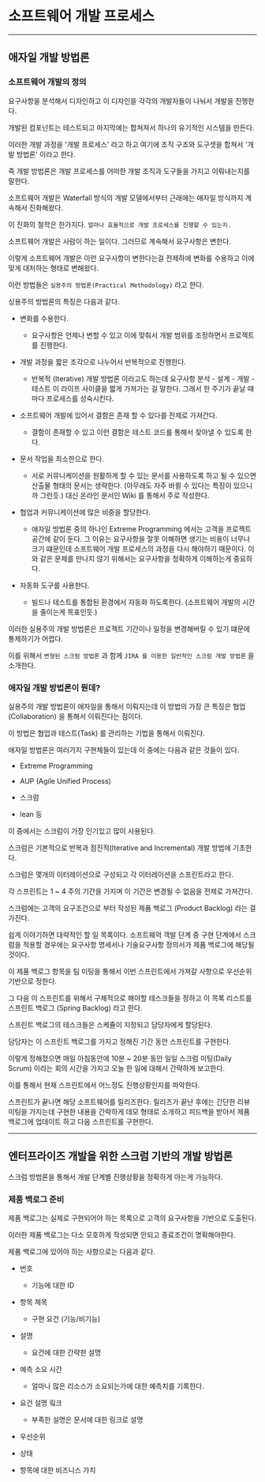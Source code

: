 # 소프트웨어 개발 프로세스

***

## 애자일 개발 방법론

### 소프트웨어 개발의 정의 

요구사항을 분석해서 디자인하고 이 디자인을 각각의 개발자들이 나눠서 개발을 진행한다. 

개발된 컴포넌트는 테스트되고 마지막에는 합쳐져서 하나의 유기적인 시스템을 만든다. 

이러한 개발 과정을 '개발 프로세스' 라고 하고 여기에 조직 구조와 도구셋을 합쳐서 '개발 방법론' 이라고 한다. 

즉 개발 방법론은 개발 프로세스를 어떠한 개발 조직과 도구들을 가지고 이뤄내는지를 말한다. 

소프트웨어 개발은 Waterfall 방식의 개발 모델에서부터 근래에는 애자일 방식까지 계속해서 진화해왔다. 

이 진화의 철학은 한가지다. `얼마나 효율적으로 개발 프로세스를 진행할 수 있는지.`

소프트웨어 개발은 사람이 하는 일이다. 그러므로 계속해서 요구사항은 변한다.

이렇게 소프트웨어 개발은 이런 요구사항이 변한다는걸 전제하에 변화를 수용하고 이에 맞게 대처하는 형태로 변해왔다. 

이런 방법들은 `실용주의 방법론(Practical Methodology)` 라고 한다. 

싱용주의 방법론의 특징은 다음과 같다. 

- 변화를 수용한다. 

  - 요구사항은 언제나 변할 수 있고 이에 맞춰서 개발 범위를 조정하면서 프로젝트를 진행한다. 

- 개발 과정을 짧은 조각으로 나누어서 반복적으로 진행한다.

  - 반복적 (Iterative) 개발 방법론 이라고도 하는데 요구사항 분석 - 설계 - 개발 - 테스트 이 라이프 사이클을 짧게 가져가는 걸 말한다.
  그래서 한 주기가 끝날 때마다 프로세스를 성숙시킨다.   
  
- 소프트웨어 개발에 있어서 결함은 존재 할 수 있다를 전제로 가져간다. 

  - 결함이 존재할 수 있고 이런 결함은 테스트 코드를 통해서 찾아낼 수 있도록 한다. 
  
- 문서 작업을 최소한으로 한다. 

  - 서로 커뮤니케이션을 원활하게 할 수 있는 문서를 사용하도록 하고 될 수 있으면 산출물 형태의 문서는 생략한다. (아무래도 자주 바뀔 수 있다는 특징이 있으니까 그런듯.)
  대신 온라인 문서인 Wiki 를 통해서 주로 작성한다. 
 
- 협업과 커뮤니케이션에 많은 비중을 할당한다. 

  - 애자일 방법론 중의 하나인 Extreme Programming 에서는 고객을 프로젝트 공간에 같이 둔다. 그 이유는 요구사항을 잘못 이해하면 생기는 비용이 너무나 크기 떄문인데 소프트웨어 개발 프로세스의 과정을 다시 해야하기 때문이다.
  이와 같은 문제를 만나지 않기 위해서는 요구사항을 정확하게 이해하는게 중요하다. 
  
- 자동화 도구를 사용한다. 

  - 빌드나 테스트를 통합된 환경에서 자동화 하도록한다. (소프트웨어 개발의 시간을 줄이는게 목표인듯.)
  
이러한 실용주의 개발 방법론은 프로젝트 기간이나 일정을 변경해버릴 수 있기 떄문에 통제하기가 어렵다. 

이를 위해서 `변형된 스크럼 방법론` 과 함께 `JIRA 를 이용한 일반적인 스크럼 개발 방법론` 을 소개한다. 

### 애자일 개발 방법론이 뭔데?

실용주의 개발 방법론이 애자일을 통해서 이뤄지는데 이 방법의 가장 큰 특징은 협업(Collaboration) 을 통해서 이뤄진다는 점이다. 

이 방법은 협업과 테스트(Task) 를 관리하는 기법을 통해서 이뤄진다. 

애자일 방법론은 여러가지 구현체들이 있는데 이 중에는 다음과 같은 것들이 있다.

- Extreme Programming

- AUP (Agile Unified Process)

- 스크럼

- lean 등 

이 중에서는 스크럼이 가장 인기있고 많이 사용된다. 

스크럼은 기본적으로 반복과 점진적(Iterative and Incremental) 개발 방법에 기초한다. 

스크럼은 몇개의 이터레이션으로 구성되고 각 이터레이션을 스프린트라고 한다. 

각 스프린트는 1 ~ 4 주의 기간을 가지며 이 기간은 변경될 수 없음을 전제로 가져간다. 

스크럼에는 고객의 요구조건으로 부터 작성된 제품 백로그 (Product Backlog) 라는 걸 가진다. 

쉽게 이야기하면 대략적인 할 일 목록이다. 소프트웨억 객발 단계 중 구현 단계에서 스크럼을 적용할 경우에는 요구사항 명세서나 기술요구사항 정의서가 제품 백로그에 해당될 것이다. 

이 제품 백로그 항목을 팀 미팅을 통해서 이번 스프린트에서 가져갈 사항으로 우선순위 기반으로 정한다.

그 다음 이 스프린트를 위해서 구체적으로 해야할 테스크들을 정하고 이 목록 리스트를 스프린트 백로그 (Spring Backlog) 라고 한다. 

스프린트 백로그의 테스크들은 스케쥴이 지정되고 담당자에게 할당된다. 

담당자는 이 스프린트 백로그를 가지고 정해진 기간 동안 스프린트를 구현한다. 

이렇게 정해졌으면 매일 아침동안에 10분 ~ 20분 동안 일일 스크럼 미팅(Daily Scrum) 이라는 회의 시간을 가지고 오늘 한 일에 대해서 간략하게 보고한다. 

이를 통해서 현재 스프린트에서 어느정도 진행상황인지를 파악한다. 

스프린트가 끝나면 해당 소프트웨어를 릴리즈한다. 릴리즈가 끝난 후에는 간단한 리뷰 미팅을 가지는데 구현한 내용을 간략하게 데모 형태로 소개하고 피드백을 받아서 제품 백로그에 업데이트 하고 다음 스프린트를 구현한다. 

***

## 엔터프라이즈 개발을 위한 스크럼 기반의 개발 방법론 

스크럼 방법론을 통해서 개발 단계별 진행상황을 정확하게 아는게 가능하다.
 
### 제품 백로그 준비 

제품 백로그는 실제로 구현되어야 하는 목록으로 고객의 요구사항을 기반으로 도출된다. 

이러한 제품 백로그는 다소 모호하게 작성되면 안되고 종료조건이 명확해야한다. 

제품 백로그에 있어야 하는 사항으로는 다음과 같다.

- 번호

  - 기능에 대한 ID
  
- 항목 제목 

  - 구현 요건 (기능/비기능)
  
- 설명 

  - 요건에 대한 간략한 설명
  
- 예측 소요 시간 

  - 얼마나 많은 리소스가 소요되는가에 대한 예측치를 기록한다. 
  
- 요건 설명 맄크

  - 부족한 설명은 문서에 대한 링크로 설명
  
- 우선순위 

- 상태

- 항목에 대한 비즈니스 가치  
 



